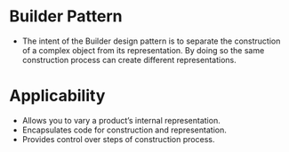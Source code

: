 # Builder Pattern
* The intent of the Builder design pattern is to separate the construction of a complex object from its representation. By doing so the same construction process can create different representations.

# Applicability 
* Allows you to vary a product’s internal representation.
* Encapsulates code for construction and representation.
* Provides control over steps of construction process.